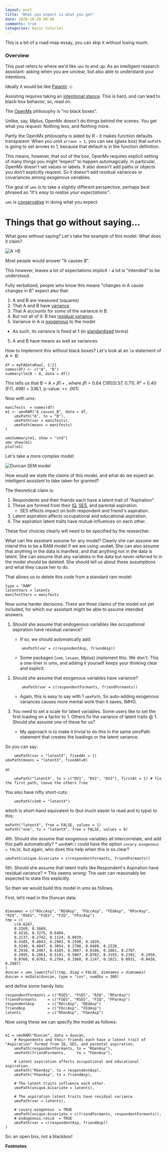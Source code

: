 ```yaml
---
layout: post
title: "What you expect is what you get"
date: 2020-10-20 00:00
comments: true
categories: basic tutorial
---
```


This is a bit of a road-map essay, you can skip it without losing much.


### Overview
This post refers to where we'd like `umx` to end up: As an intelligent research assistant: asking when you are unclear, but also able to understand your intentions.

Ideally it would be like [Palantir](http://www.Palantir.com) ☺

Assisting requires taking an [intentional stance](http://en.wikipedia.org/wiki/Intentional_stance). This is hard, and can lead to black-box behavior, so, read on.


<a name="top"></a>
The [OpenMx](http://openmx.psyc.virginia.edu) philosophy is "no black boxes". 

Unlike, say, Mplus, OpenMx doesn't do things behind the scenes. You get what you request: Nothing less, and Nothing more.

Partly the OpenMx philosophy is aided by R - it makes function defaults transparent: When you omit `arrows = 1`, you can see (glass box) that `mxPath` is going to set arrows to 1, because that default is in the function definition.

This means, however, that out of the box, OpenMx requires explicit setting of many things you might &ldquo;expect&rdquo; to happen automagically. In particular, OpenMx doesn't set values or labels. It also doesn't add paths or objects you don't explicitly request. So it doesn't add residual variances or covariances among exogenous variables.

The goal of `umx` is to take a slightly different perspective, perhaps best phrased as *"It's easy to realise your expectations"*.

`umx` is [conservative](https://en.wikipedia.org/wiki/Moral_Foundations_Theory) in doing what you expect.

# Things that go without saying…

What goes without saying? Let's take the example of this model: What does it claim?
                             
![A >B](/media/umxFixed/A->B.png)

Most people would answer "A causes B".

This however, leaves a lot of expectations implicit - a lot is &ldquo;intended&rdquo; to be understood.

Fully verbalized, people who know this means "changes in A cause changes in B" expect also that:

1. A and B are measured (squares)
2. That A and B have [variance](http://en.wikipedia.org/wiki/Index_of_dispersion).
2. That A accounts for *some* of the variance in B.
3. But not all of it: B has [residual variance](http://en.wikipedia.org/wiki/Explained_variation).
4. Variance in A is [exogenous](http://en.wikipedia.org/wiki/Exogeny) to the model
 * As such, its variance is fixed at 1 (in [standardized](http://en.wikipedia.org/wiki/Standard_score) terms)
5. A and B have means as well as variances.

How to implement this without black boxes? Let's look at an `lm` statement of A <- B:

```splus
df = myFADataRaw[, 1:2]
names(df) <- c("A", "B")
summary(lm(B ~ A, data = df))
```
This tells us that B = A × 𝛽1 + , where 𝛽1 = 0.64  CI95[0.57, 0.71]. R² = 0.40 (F(1, 498) = 336.1,  p-value: << .001)

Now with umx:

```splus
manifests  = names(df)
m1 <- umxRAM("A_causes_B", data = df,
	umxPath("A", to = "B"), 
	umxPath(var = manifests), 
	umxPath(means = manifests)
)

umxSummary(m1, show = "std")
umx_show(m1)
plot(m1)

```

Let's take a more complex model:

<img src="/media/umxFixed/Duncan.png" alt="Duncan SEM model">

<!-- https://github.com/robwierzbowski/jekyll-picture-tag -->


How would we state the claims of this model, and what do we expect an intelligent assistant to take taken for granted?

The theoretical claim is:

1. Respondents and their friends each have a latent trait of "Aspiration"
2. These are formed from their [IQ](http://en.wikipedia.org/wiki/Intelligence_quotient), [SES](http://en.wikipedia.org/wiki/SES), and parental aspiration.
	* SES effects impact on both respondent and friend's aspiration.
3. Latent aspiration affects occupational and educational aspiration.
4. The aspiration latent traits have mutual influences on each other.

These four choices clearly will need to be specified by the researcher.

What can the assistant assume for any model? Clearly she can assume we intend this to be a RAM model if we are using `umxRAM`, She can also assume that anything in the data is manifest, and that anything not in the data is latent. She can assume that any variables in the data but never referred to in the model should be deleted. She should tell us about these assumptions and what they cause her to do.

That allows us to delete this code from a standard ram model:

```splus
type = "RAM"
latentVars = latents
manifestVars = manifests
```

Now some harder decisions. There are three claims of the model not yet included, for which our assistant might be able to assume intended answers.

1. Should she assume that endogenous variables like occupational aspiration have residual variance?
	* If so, we should automatically add:

	```splus    
		umxPath(var = c(respondentAsp, friendAsp))
	```
	* Some packages (`sem`, `lavaan`, Mplus) implement this. We don't: This a one-liner in umx, and adding it yourself keeps your thinking clear and explicit.

2. Should she assume that exogenous variables have variance?

	```splus    
		umxPath(var = c(respondentFormants, friendFormants))
	```
	* Again, this is easy to say with 1 `umxPath`, So auto-adding exogenous variances causes more mental work than it saves, IMHO.

3. You need to set a scale for latent variables. Some users like to set the first loading on a factor to 1. Others fix the variance of latent traits @ 1. Should she assume one of these for us?
	* My approach is to make it trivial to do this in the same umxPath statement that creates the loadings or the latent variance.

So you can say:

```splus    
	umxPath(var = "latentX", fixedAt = 1)
umxPath(means = "latentX", fixedAt=0)
```

or

```splus    
	umxPath("latentX", to = c("DV1", "DV2", "DV3"), firstAt = 1) # fix the first path, leave the others free
```

You also have nifty short-cuts:

```splus    
	umxPath(v1m0 = "latentX")
```

which is short-hand equivalent to (but much easier to read and to type) to this:

```splus    
mxPath("latentX", free = FALSE, values = 1)
mxPath("one", to = "latentX", free = FALSE, values = 0)
```


4th. Should she assume that exogenous variables all intercorrelate, and add this path automatically?
	* `umxRAM()` could have the option  `covary.exogenous = FALSE`. but again, who does this help when this is so clear?

```splus    
umxPath(unique.bivariate = c(respondentFormants, friendFormants))
```

5th. Should she assume that latent traits like Respondent's Aspiration have residual variance?
	* This seems wrong: The user can reasonably be expected to state this explicitly.

So then we would build this model in umx as follows.

First, let&rsquo;s read in the Duncan data:

```splus

dimnames = c("ROccAsp", "REdAsp", "FOccAsp", "FEdAsp", "RParAsp", "RIQ", "RSES", "FSES", "FIQ", "FParAsp")
tmp = c(
	c(0.6247,
	0.3269, 0.3669,
	0.4216, 0.3275, 0.6404,
	0.2137, 0.2742, 0.1124, 0.0839,
	0.4105, 0.4043, 0.2903, 0.2598, 0.1839,
	0.3240, 0.4047, 0.3054, 0.2786, 0.0489, 0.2220,
	0.2930, 0.2407, 0.4105, 0.3607, 0.0186, 0.1861, 0.2707,
	0.2995, 0.2863, 0.5191, 0.5007, 0.0782, 0.3355, 0.2302,  0.2950,
	0.0760, 0.0702, 0.2784, 0.1988, 0.1147, 0.1021, 0.0931, -0.0438, 0.2087)
)
duncan = umx_lower2full(tmp, diag = FALSE, dimnames = dimnames)
duncan = mxData(duncan, type = "cov", numObs = 300)

```

and define some handy lists:

```splus
respondentFormants = c("RSES", "FSES", "RIQ", "RParAsp")
friendFormants     = c("FSES", "RSES", "FIQ", "FParAsp")
respondentAsp      = c("ROccAsp", "REdAsp")
friendAsp          = c("FOccAsp", "FEdAsp")
latents            = c("RGenAsp", "FGenAsp")
```

Now using these we can specify the model as follows:

```splus

m1 = umxRAM("Duncan", data = duncan,
	# Respondents and their friends each have a latent trait of "Aspiration" formed from IQ, SES, and parental aspiration.
	umxPath(respondentFormants, to = "RGenAsp"),
	umxPath(friendFormants,     to = "FGenAsp"),

	# Latent aspiration affects occupational and educational aspiration.
	umxPath("RGenAsp", to = respondentAsp),
	umxPath("FGenAsp", to = friendAsp),

	# The latent traits influence each other.
	umxPath(unique.bivariate = latents),

	# The aspiration latent traits have residual variance.
	umxPath(var = latents),

	# covary.exogenous  = TRUE
	umxPath(unique.bivariate = c(friendFormants, respondentFormants)),
	# endogenous.resid  = TRUE
	umxPath(var = c(respondentAsp, friendAsp))
)

```

So: an open box, not a blackbox!


**Footnotes**

